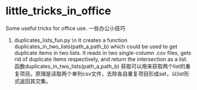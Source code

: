 # little_tricks_in_office
Some useful tricks for office use. 一些办公小技巧

1. duplicates_lists_fun.py \n
It creates a function duplicates_in_two_lists(path_a,path_b) which could be used to get duplicate items in two lists. It reads in two single-column .csv files, gets rid of duplicate items respectively, and return the intersection as a list.
函数duplicates_in_two_lists(path_a,path_b) 获取可以用来获取两个list的重复项目。原理是读取两个单列csv文件，去除各自重复项目形成set，以list形式返回其交集。
